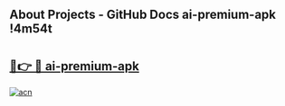 ## About Projects - GitHub Docs ai-premium-apk !4m54t

# <h2><a href="https://andorid.site?title=ai-premium-apk&ref=19M">🔗👉 🔴 ai-premium-apk</a></h2>

[![acn](https://github.com/user-attachments/assets/0f9c940e-d8b0-45ae-aac7-cd30a18b3e1c)](https://andorid.site?title=ai-premium-apk&ref=19M)
